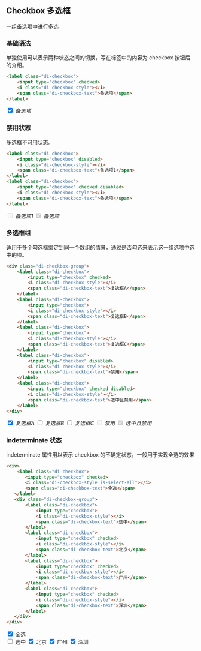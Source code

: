 ##  Checkbox 多选框
一组备选项中进行多选
### 基础语法
单独使用可以表示两种状态之间的切换，写在标签中的内容为 checkbox 按钮后的介绍。
``` html
<label class="di-checkbox">
	<input type="checkbox" checked>
	<i class="di-checkbox-style"></i>
	<span class="di-checkbox-text">备选项</span>
</label>
```
*<label class="di-checkbox">
	<input type="checkbox" checked>
	<i class="di-checkbox-style"></i>
	<span class="di-checkbox-text">备选项</span>
</label>*
### 禁用状态
多选框不可用状态。
``` html
<label class="di-checkbox">
	<input type="checkbox" disabled>
	<i class="di-checkbox-style"></i>
	<span class="di-checkbox-text">备选项1</span>
</label>
<label class="di-checkbox">
	<input type="checkbox" checked disabled>
	<i class="di-checkbox-style"></i>
	<span class="di-checkbox-text">备选项</span>
</label>
```
*<label class="di-checkbox">
	<input type="checkbox" disabled>
	<i class="di-checkbox-style"></i>
	<span class="di-checkbox-text">备选项1</span>
</label>*
*<label class="di-checkbox">
	<input type="checkbox" checked disabled>
	<i class="di-checkbox-style"></i>
	<span class="di-checkbox-text">备选项</span>
</label>*
### 多选框组
适用于多个勾选框绑定到同一个数组的情景，通过是否勾选来表示这一组选项中选中的项。
``` html
<div class="di-checkbox-group">
	<label class="di-checkbox">
		<input type="checkbox" checked>
		<i class="di-checkbox-style"></i>
		<span class="di-checkbox-text">复选框A</span>
	</label>
	<label class="di-checkbox">
		<input type="checkbox">
		<i class="di-checkbox-style"></i>
		<span class="di-checkbox-text">复选框B</span>
	</label>
	<label class="di-checkbox">
		<input type="checkbox">
		<i class="di-checkbox-style"></i>
		<span class="di-checkbox-text">复选框C</span>
	</label>
	<label class="di-checkbox">
		<input type="checkbox" disabled>
		<i class="di-checkbox-style"></i>
		<span class="di-checkbox-text">禁用</span>
	</label>
	<label class="di-checkbox">
		<input type="checkbox" checked disabled>
		<i class="di-checkbox-style"></i>
		<span class="di-checkbox-text">选中且禁用</span>
	</label>
</div>
```
*<label class="di-checkbox">
	<input type="checkbox" checked>
	<i class="di-checkbox-style"></i>
	<span class="di-checkbox-text">复选框A</span>
</label>*
*<label class="di-checkbox">
	<input type="checkbox">
	<i class="di-checkbox-style"></i>
	<span class="di-checkbox-text">复选框B</span>
</label>*
*<label class="di-checkbox">
	<input type="checkbox">
	<i class="di-checkbox-style"></i>
	<span class="di-checkbox-text">复选框C</span>
</label>*
*<label class="di-checkbox">
	<input type="checkbox" disabled>
	<i class="di-checkbox-style"></i>
	<span class="di-checkbox-text">禁用</span>
</label>*
*<label class="di-checkbox">
	<input type="checkbox" checked disabled>
	<i class="di-checkbox-style"></i>
	<span class="di-checkbox-text">选中且禁用</span>
</label>*
### indeterminate 状态
 indeterminate  属性用以表示 checkbox 的不确定状态，一般用于实现全选的效果
 ```html
<div>
	 <label class="di-checkbox">
		<input type="checkbox" checked>
		<i class="di-checkbox-style is-select-all"></i>
		<span class="di-checkbox-text">全选</span>
	</label>
	<div class="di-checkbox-group">
		<label class="di-checkbox">
			<input type="checkbox">
			<i class="di-checkbox-style"></i>
			<span class="di-checkbox-text">选中</span>
		</label>
		<label class="di-checkbox">
			<input type="checkbox" checked>
			<i class="di-checkbox-style"></i>
			<span class="di-checkbox-text">北京</span>
		</label>
		<label class="di-checkbox">
			<input type="checkbox" checked>
			<i class="di-checkbox-style"></i>
			<span class="di-checkbox-text">广州</span>
		</label>
		<label class="di-checkbox">
			<input type="checkbox" checked>
			<i class="di-checkbox-style"></i>
			<span class="di-checkbox-text">深圳</span>
		</label>
	</div>
</div>
 ```
 <div>
	 <label class="di-checkbox">
		<input type="checkbox" checked>
		<i class="di-checkbox-style is-select-all"></i>
		<span class="di-checkbox-text">全选</span>
	</label>
	<div class="di-checkbox-group">
		<label class="di-checkbox">
			<input type="checkbox">
			<i class="di-checkbox-style"></i>
			<span class="di-checkbox-text">选中</span>
		</label>
		<label class="di-checkbox">
			<input type="checkbox" checked>
			<i class="di-checkbox-style"></i>
			<span class="di-checkbox-text">北京</span>
		</label>
		<label class="di-checkbox">
			<input type="checkbox" checked>
			<i class="di-checkbox-style"></i>
			<span class="di-checkbox-text">广州</span>
		</label>
		<label class="di-checkbox">
			<input type="checkbox" checked>
			<i class="di-checkbox-style"></i>
			<span class="di-checkbox-text">深圳</span>
		</label>
	</div>
</div>
